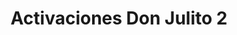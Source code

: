 ---
title: "Activaciones Don Julito 2"
url: /berlin/activaciones-don-julito-2/
shop: teléfono móvil
---